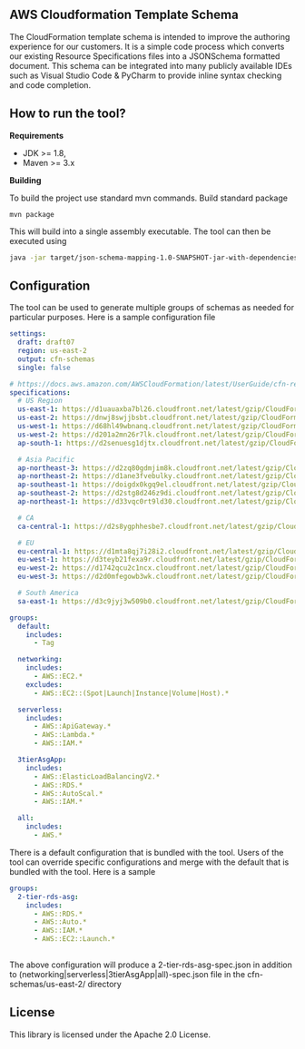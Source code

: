 ## AWS Cloudformation Template Schema

The CloudFormation template schema is intended to improve the authoring experience for our customers. 
It is a simple code process which converts our existing Resource Specifications files into a 
JSONSchema formatted document. This schema can be integrated into many publicly available IDEs 
such as Visual Studio Code & PyCharm to provide inline syntax checking and code completion.

## How to run the tool?

**Requirements**

- JDK >= 1.8, 
- Maven >= 3.x

**Building**

To build the project use standard mvn commands. Build standard package 

```
mvn package 
```

This will build into a single assembly executable. The tool can then be executed using 

```sh
java -jar target/json-schema-mapping-1.0-SNAPSHOT-jar-with-dependencies.jar
```

## Configuration 

The tool can be used to generate multiple groups of schemas as needed for particular purposes. Here is a sample
configuration file

```yaml
settings:
  draft: draft07
  region: us-east-2
  output: cfn-schemas
  single: false

# https://docs.aws.amazon.com/AWSCloudFormation/latest/UserGuide/cfn-resource-specification.html
specifications:
  # US Region
  us-east-1: https://d1uauaxba7bl26.cloudfront.net/latest/gzip/CloudFormationResourceSpecification.json
  us-east-2: https://dnwj8swjjbsbt.cloudfront.net/latest/gzip/CloudFormationResourceSpecification.json
  us-west-1: https://d68hl49wbnanq.cloudfront.net/latest/gzip/CloudFormationResourceSpecification.json
  us-west-2: https://d201a2mn26r7lk.cloudfront.net/latest/gzip/CloudFormationResourceSpecification.json
  ap-south-1: https://d2senuesg1djtx.cloudfront.net/latest/gzip/CloudFormationResourceSpecification.json

  # Asia Pacific
  ap-northeast-3: https://d2zq80gdmjim8k.cloudfront.net/latest/gzip/CloudFormationResourceSpecification.json
  ap-northeast-2: https://d1ane3fvebulky.cloudfront.net/latest/gzip/CloudFormationResourceSpecification.json
  ap-southeast-1: https://doigdx0kgq9el.cloudfront.net/latest/gzip/CloudFormationResourceSpecification.json
  ap-southeast-2: https://d2stg8d246z9di.cloudfront.net/latest/gzip/CloudFormationResourceSpecification.json
  ap-northeast-1: https://d33vqc0rt9ld30.cloudfront.net/latest/gzip/CloudFormationResourceSpecification.json

  # CA
  ca-central-1: https://d2s8ygphhesbe7.cloudfront.net/latest/gzip/CloudFormationResourceSpecification.json

  # EU
  eu-central-1: https://d1mta8qj7i28i2.cloudfront.net/latest/gzip/CloudFormationResourceSpecification.json
  eu-west-1: https://d3teyb21fexa9r.cloudfront.net/latest/gzip/CloudFormationResourceSpecification.json
  eu-west-2: https://d1742qcu2c1ncx.cloudfront.net/latest/gzip/CloudFormationResourceSpecification.json
  eu-west-3: https://d2d0mfegowb3wk.cloudfront.net/latest/gzip/CloudFormationResourceSpecification.json

  # South America
  sa-east-1: https://d3c9jyj3w509b0.cloudfront.net/latest/gzip/CloudFormationResourceSpecification.json

groups:
  default:
    includes:
      - Tag

  networking:
    includes:
      - AWS::EC2.*
    excludes:
      - AWS::EC2::(Spot|Launch|Instance|Volume|Host).*

  serverless:
    includes:
      - AWS::ApiGateway.*
      - AWS::Lambda.*
      - AWS::IAM.*

  3tierAsgApp:
    includes:
      - AWS::ElasticLoadBalancingV2.*
      - AWS::RDS.*
      - AWS::AutoScal.*
      - AWS::IAM.*

  all:
    includes:
      - AWS.*

```

There is a default configuration that is bundled with the tool. Users of the tool can 
override specific configurations and merge with the default that is bundled with the tool. Here is a sample 

```yaml
groups:
  2-tier-rds-asg:
    includes:
      - AWS::RDS.*
      - AWS::Auto.*
      - AWS::IAM.*
      - AWS::EC2::Launch.*
      

```

The above configuration will produce a 2-tier-rds-asg-spec.json in addition to (networking|serverless|3tierAsgApp|all)-spec.json 
file in the cfn-schemas/us-east-2/ directory

## License

This library is licensed under the Apache 2.0 License. 
